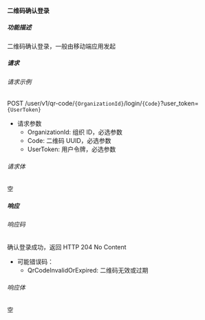 #### 二维码确认登录

##### 功能描述

二维码确认登录，一般由移动端应用发起

##### 请求

###### 请求示例
POST /user/v1/qr-code/`{OrganizationId}`/login/`{Code}`?user_token=`{UserToken}`


- 请求参数
  - OrganizationId: 组织 ID，必选参数
  - Code: 二维码 UUID，必选参数
  - UserToken: 用户令牌，必选参数

###### 请求体

空

##### 响应

###### 响应码

确认登录成功，返回 HTTP 204 No Content

- 可能错误码：
  - QrCodeInvalidOrExpired: 二维码无效或过期


###### 响应体
空
